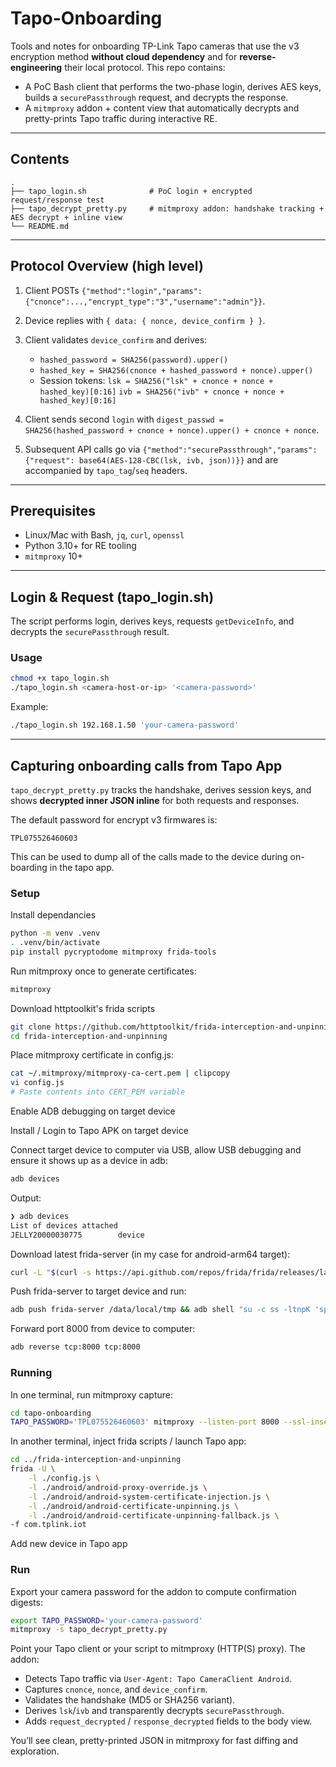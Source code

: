 # Tapo-Onboarding

Tools and notes for onboarding TP-Link Tapo cameras that use the v3 encryption method **without cloud dependency** and for **reverse-engineering** their local protocol. This repo contains:

* A PoC Bash client that performs the two-phase login, derives AES keys, builds a `securePassthrough` request, and decrypts the response.
* A `mitmproxy` addon + content view that automatically decrypts and pretty-prints Tapo traffic during interactive RE.

---

## Contents

```
.
├── tapo_login.sh              # PoC login + encrypted request/response test
├── tapo_decrypt_pretty.py     # mitmproxy addon: handshake tracking + AES decrypt + inline view
└── README.md
```

---

## Protocol Overview (high level)

1. Client POSTs `{"method":"login","params":{"cnonce":...,"encrypt_type":"3","username":"admin"}}`.
2. Device replies with `{ data: { nonce, device_confirm } }`.
3. Client validates `device_confirm` and derives:

   * `hashed_password = SHA256(password).upper()`
   * `hashed_key = SHA256(cnonce + hashed_password + nonce).upper()`
   * Session tokens:
     `lsk = SHA256("lsk" + cnonce + nonce + hashed_key)[0:16]`
     `ivb = SHA256("ivb" + cnonce + nonce + hashed_key)[0:16]`
4. Client sends second `login` with `digest_passwd = SHA256(hashed_password + cnonce + nonce).upper() + cnonce + nonce`.
5. Subsequent API calls go via `{"method":"securePassthrough","params":{"request": base64(AES-128-CBC(lsk, ivb, json))}}` and are accompanied by `tapo_tag`/`seq` headers.

---

## Prerequisites

* Linux/Mac with Bash, `jq`, `curl`, `openssl`
* Python 3.10+ for RE tooling
* `mitmproxy` 10+

---

## Login & Request (tapo\_login.sh)

The script performs login, derives keys, requests `getDeviceInfo`, and decrypts the `securePassthrough` result.

### Usage

```bash
chmod +x tapo_login.sh
./tapo_login.sh <camera-host-or-ip> '<camera-password>'
```

Example:

```bash
./tapo_login.sh 192.168.1.50 'your-camera-password'
```

---

## Capturing onboarding calls from Tapo App

`tapo_decrypt_pretty.py` tracks the handshake, derives session keys, and shows **decrypted inner JSON inline** for both requests and responses.

The default password for encrypt v3 firmwares is:

```
TPL075526460603
```

This can be used to dump all of the calls made to the device during on-boarding in the tapo app.

### Setup

Install dependancies

```bash
python -m venv .venv
. .venv/bin/activate
pip install pycryptodome mitmproxy frida-tools
```

Run mitmproxy once to generate certificates:

```bash
mitmproxy
```

Download httptoolkit's frida scripts

```bash
git clone https://github.com/httptoolkit/frida-interception-and-unpinning.git
cd frida-interception-and-unpinning
```

Place mitmproxy certificate in config.js:

```bash
cat ~/.mitmproxy/mitmproxy-ca-cert.pem | clipcopy
vi config.js
# Paste contents into CERT_PEM variable
```

Enable ADB debugging on target device

Install / Login to Tapo APK on target device

Connect target device to computer via USB, allow USB debugging and ensure it shows up as a device in adb:

```bash
adb devices
```

Output:

```bash
❯ adb devices
List of devices attached
JELLY20000030775        device
```

Download latest frida-server (in my case for android-arm64 target):

```bash
curl -L "$(curl -s https://api.github.com/repos/frida/frida/releases/latest | jq -r '.assets[] | select(.name|test("frida-server.*android.*arm64")) | .browser_download_url')" | xz -d > frida-server
```

Push frida-server to target device and run:

```bash
adb push frida-server /data/local/tmp && adb shell "su -c ss -ltnpK 'sport = 27042' && su -c chmod 755 /data/local/tmp/frida-server && su -c /data/local/tmp/frida-server" &
```

Forward port 8000 from device to computer:

```bash
adb reverse tcp:8000 tcp:8000
```

### Running

In one terminal, run mitmproxy capture:

```bash
cd tapo-onboarding
TAPO_PASSWORD='TPL075526460603' mitmproxy --listen-port 8000 --ssl-insecure --view-filter "~hq User-Agent:.*Tapo.*CameraClient.*Android" -s tapo_decrypt_pretty.py
```

In another terminal, inject frida scripts / launch Tapo app:

```bash
cd ../frida-interception-and-unpinning
frida -U \
    -l ./config.js \
    -l ./android/android-proxy-override.js \
    -l ./android/android-system-certificate-injection.js \
    -l ./android/android-certificate-unpinning.js \
    -l ./android/android-certificate-unpinning-fallback.js \
-f com.tplink.iot
```



Add new device in Tapo app

### Run

Export your camera password for the addon to compute confirmation digests:

```bash
export TAPO_PASSWORD='your-camera-password'
mitmproxy -s tapo_decrypt_pretty.py
```

Point your Tapo client or your script to mitmproxy (HTTP(S) proxy). The addon:

* Detects Tapo traffic via `User-Agent: Tapo CameraClient Android`.
* Captures `cnonce`, `nonce`, and `device_confirm`.
* Validates the handshake (MD5 or SHA256 variant).
* Derives `lsk`/`ivb` and transparently decrypts `securePassthrough`.
* Adds `request_decrypted` / `response_decrypted` fields to the body view.

You’ll see clean, pretty-printed JSON in mitmproxy for fast diffing and exploration.


